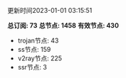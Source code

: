 更新时间2023-01-01 03:15:51

**总订阅: 73**
**总节点: 1458**
**有效节点: 430**
- trojan节点: 43
- ss节点: 159
- v2ray节点: 225
- ssr节点: 3
